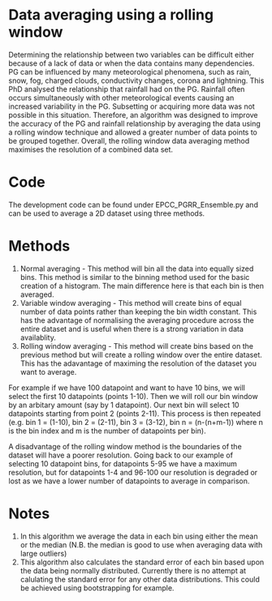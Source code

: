 # Data averaging using a rolling window
Determining the relationship between two variables can be difficult either because of a lack of data or when the data contains many dependencies. PG can be influenced by many meteorological phenomena, such as rain, snow, fog, charged clouds, conductivity changes, corona and lightning. This PhD analysed the relationship that rainfall had on the PG. Rainfall often occurs simultaneously with other meteorological events causing an increased variability in the PG. Subsetting or acquiring more data was not possible in this situation. Therefore, an algorithm was designed to improve the accuracy of the PG and rainfall relationship by averaging the data using a rolling window technique and allowed a greater number of data points to be grouped together. Overall, the rolling window data averaging method maximises the resolution of a combined data set.

# Code
The development code can be found under EPCC_PGRR_Ensemble.py and can be used to average a 2D dataset using three methods.

# Methods
1) Normal averaging - This method will bin all the data into equally sized bins. This method is similar to the binning method used for the basic creation of a histogram. The main difference here is that each bin is then averaged.
2) Variable window averaging - This method will create bins of equal number of data points rather than keeping the bin width constant. This has the advantage of normalising the averaging procedure across the entire dataset and is useful when there is a strong variation in data availablity.
3) Rolling window averaging - This method will create bins based on the previous method but will create a rolling window over the entire dataset. This has the adavantage of maximing the resolution of the dataset you want to average.

For example if we have 100 datapoint and want to have 10 bins, we will select the first 10 datapoints (points 1-10). Then we will roll our bin window by an arbitary amount (say by 1 datapoint). Our next bin will select 10 datapoints starting from point 2 (points 2-11). This process is then repeated (e.g. bin 1 = (1-10), bin 2 = (2-11), bin 3 = (3-12), bin n = (n-(n+m-1)) where n is the bin index and m is the number of datapoints per bin).

A disadvantage of the rolling window method is the boundaries of the dataset will have a poorer resolution. Going back to our example of selecting 10 datapoint bins, for datapoints 5-95 we have a maximum resolution, but for datapoints 1-4 and 96-100 our resolution is degraded or lost as we have a lower number of datapoints to average in comparison.

# Notes
1) In this algorithm we average the data in each bin using either the mean or the median (N.B. the median is good to use when averaging data with large outliers)
2) This algorithm also calculates the standard error of each bin based upon the data being normally distributed. Currently there is no attempt at calulating the standard error for any other data distributions. This could be achieved using bootstrapping for example.
